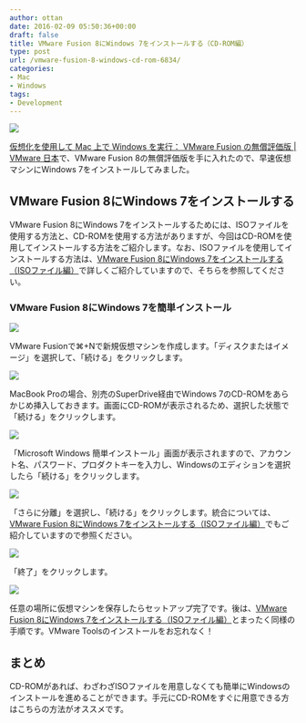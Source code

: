 ```yaml
---
author: ottan
date: 2016-02-09 05:50:36+00:00
draft: false
title: VMware Fusion 8にWindows 7をインストールする（CD-ROM編）
type: post
url: /vmware-fusion-8-windows-cd-rom-6834/
categories:
- Mac
- Windows
tags:
- Development
---
```


![](/images/2016/02/160208-56b83e38d131f-1.jpg)






[仮想化を使用して Mac 上で Windows を実行： VMware Fusion の無償評価版 | VMware 日本](http://www.vmware.com/jp/products/fusion)で、VMware Fusion 8の無償評価版を手に入れたので、早速仮想マシンにWindows 7をインストールしてみました。





## VMware Fusion 8にWindows 7をインストールする





VMware Fusion 8にWindows 7をインストールするためには、ISOファイルを使用する方法と、CD-ROMを使用する方法がありますが、今回はCD-ROMを使用してインストールする方法をご紹介します。なお、ISOファイルを使用してインストールする方法は、[VMware Fusion 8にWindows 7をインストールする（ISOファイル編）](/vmware-fusion-8-windows-iso-6835/)で詳しくご紹介していますので、そちらを参照してください。





### VMware Fusion 8にWindows 7を簡単インストール





![](/images/2016/02/160209-56b97e2529a00.png)






VMware Fusionで⌘+Nで新規仮想マシンを作成します。「ディスクまたはイメージ」を選択して、「続ける」をクリックします。





![](/images/2016/02/160209-56b97e2674948.png)






MacBook Proの場合、別売のSuperDrive経由でWindows 7のCD-ROMをあらかじめ挿入しておきます。画面にCD-ROMが表示されるため、選択した状態で「続ける」をクリックします。





![](/images/2016/02/160209-56b97e27a8578-1.png)






「Microsoft Windows 簡単インストール」画面が表示されますので、アカウント名、パスワード、プロダクトキーを入力し、Windowsのエディションを選択したら「続ける」をクリックします。





![](/images/2016/02/160209-56b97e28dd147.png)






「さらに分離」を選択し、「続ける」をクリックします。統合については、[VMware Fusion 8にWindows 7をインストールする（ISOファイル編）](/vmware-fusion-8-windows-iso-6835/)でもご紹介していますので参照ください。





![](/images/2016/02/160209-56b97e2a2c922.png)






「終了」をクリックします。





![](/images/2016/02/160209-56b97e2bb50c9.png)






任意の場所に仮想マシンを保存したらセットアップ完了です。後は、[VMware Fusion 8にWindows 7をインストールする（ISOファイル編）](/vmware-fusion-8-windows-iso-6835/)とまったく同様の手順です。VMware Toolsのインストールをお忘れなく！





## まとめ





CD-ROMがあれば、わざわざISOファイルを用意しなくても簡単にWindowsのインストールを進めることができます。手元にCD-ROMをすぐに用意できる方はこちらの方法がオススメです。
